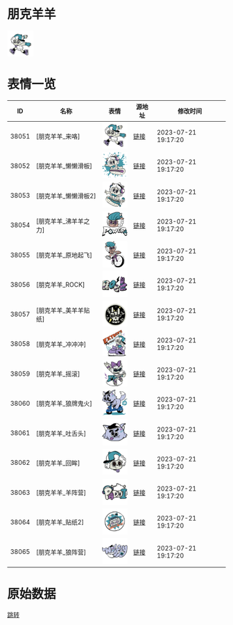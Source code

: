 # 朋克羊羊

<img src="./cover.png" height="60" alt="cover" />

# 表情一览

|ID|名称|表情|源地址|修改时间|
|----|----|----|----|----|
|38051|[朋克羊羊_来咯]|<img src="./pic/038051_%5B朋克羊羊_来咯%5D.png" height="60" alt="来咯"/>|[链接](https://i0.hdslb.com/bfs/garb/5bd01e465212e867a872be35fa55d6f7e8c89e2c.png)|2023-07-21 19:17:20|
|38052|[朋克羊羊_懒懒滑板]|<img src="./pic/038052_%5B朋克羊羊_懒懒滑板%5D.png" height="60" alt="懒懒滑板"/>|[链接](https://i0.hdslb.com/bfs/garb/f77c34647dc49f46de9237d6faab96994f634101.png)|2023-07-21 19:17:20|
|38053|[朋克羊羊_懒懒滑板2]|<img src="./pic/038053_%5B朋克羊羊_懒懒滑板2%5D.png" height="60" alt="懒懒滑板2"/>|[链接](https://i0.hdslb.com/bfs/garb/c7debc35fe75b7277ea38a8a7a01e6dada531a3f.png)|2023-07-21 19:17:20|
|38054|[朋克羊羊_沸羊羊之力]|<img src="./pic/038054_%5B朋克羊羊_沸羊羊之力%5D.png" height="60" alt="沸羊羊之力"/>|[链接](https://i0.hdslb.com/bfs/garb/e85539f7b61b87ed9525a188429ff5d7ffdb3388.png)|2023-07-21 19:17:20|
|38055|[朋克羊羊_原地起飞]|<img src="./pic/038055_%5B朋克羊羊_原地起飞%5D.png" height="60" alt="原地起飞"/>|[链接](https://i0.hdslb.com/bfs/garb/5e89ea4e50bb2185a2ac4e1bd45fe9480994a42b.png)|2023-07-21 19:17:20|
|38056|[朋克羊羊_ROCK]|<img src="./pic/038056_%5B朋克羊羊_ROCK%5D.png" height="60" alt="ROCK"/>|[链接](https://i0.hdslb.com/bfs/garb/f8851e8def105e1d9f20a37a483f6ca0c59d522a.png)|2023-07-21 19:17:20|
|38057|[朋克羊羊_美羊羊贴纸]|<img src="./pic/038057_%5B朋克羊羊_美羊羊贴纸%5D.png" height="60" alt="美羊羊贴纸"/>|[链接](https://i0.hdslb.com/bfs/garb/55b1acf1b8cf270bf83899fc9cd7d99d09077c99.png)|2023-07-21 19:17:20|
|38058|[朋克羊羊_冲冲冲]|<img src="./pic/038058_%5B朋克羊羊_冲冲冲%5D.png" height="60" alt="冲冲冲"/>|[链接](https://i0.hdslb.com/bfs/garb/a5be21f765bf8c3533d70d25d0bb4bc974eb5e38.png)|2023-07-21 19:17:20|
|38059|[朋克羊羊_摇滚]|<img src="./pic/038059_%5B朋克羊羊_摇滚%5D.png" height="60" alt="摇滚"/>|[链接](https://i0.hdslb.com/bfs/garb/e9754f3f4ecf6839074a03e23def5889243fd752.png)|2023-07-21 19:17:20|
|38060|[朋克羊羊_狼牌鬼火]|<img src="./pic/038060_%5B朋克羊羊_狼牌鬼火%5D.png" height="60" alt="狼牌鬼火"/>|[链接](https://i0.hdslb.com/bfs/garb/209460e10669d020dff9241e55514f933456102a.png)|2023-07-21 19:17:20|
|38061|[朋克羊羊_吐舌头]|<img src="./pic/038061_%5B朋克羊羊_吐舌头%5D.png" height="60" alt="吐舌头"/>|[链接](https://i0.hdslb.com/bfs/garb/6c28f435da3cf1a0516c3cbf89756ddb51738a3a.png)|2023-07-21 19:17:20|
|38062|[朋克羊羊_回眸]|<img src="./pic/038062_%5B朋克羊羊_回眸%5D.png" height="60" alt="回眸"/>|[链接](https://i0.hdslb.com/bfs/garb/c4877c45dabe793040d34c246205500630b31d2f.png)|2023-07-21 19:17:20|
|38063|[朋克羊羊_羊阵营]|<img src="./pic/038063_%5B朋克羊羊_羊阵营%5D.png" height="60" alt="羊阵营"/>|[链接](https://i0.hdslb.com/bfs/garb/9cc140ed5cbdbf4ca5f2aec3ce11227ca2b11843.png)|2023-07-21 19:17:20|
|38064|[朋克羊羊_贴纸2]|<img src="./pic/038064_%5B朋克羊羊_贴纸2%5D.png" height="60" alt="贴纸2"/>|[链接](https://i0.hdslb.com/bfs/garb/500a496350b370d29ea6cb5deddfdf3d55d585c8.png)|2023-07-21 19:17:20|
|38065|[朋克羊羊_狼阵营]|<img src="./pic/038065_%5B朋克羊羊_狼阵营%5D.png" height="60" alt="狼阵营"/>|[链接](https://i0.hdslb.com/bfs/garb/270ad83b98cd30803c2e19ebdd405825852ecb20.png)|2023-07-21 19:17:20|

# 原始数据

[跳转](./raw.json)

